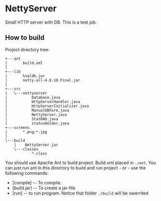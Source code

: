 NettyServer
===========

Small HTTP server with DB. This is a test job.

How to build
------------

Project directory tree:

    +---ant       
    |       build.xml
    |
    +---lib
    |       hsqldb.jar
    |       netty-all-4.0.10.Final.jar
    |
    +---src
    |   \---nettyserver
    |           Database.java
    |           HttpServerHandler.java
    |           HttpServerInitializer.java
    |           ManualDBForm.java
    |           NettyServer.java
    |           StatDAO.java
    |           statusHolder.java
    +---screens
    |       *.png;*.jpg
    |
    \---build
        |    NettyServer.jar
        \---classes
                *.class
    

You should use Apache Ant to build project. Build.xml placed in `./ant`. 
You can just run ant in this directory to build and run project  - or - use the following commands:

* [compile] -- To compile.
* [build.jar] -- To create a jar-file
* [run] -- to run program. Notice that folder `./build` will be owerrited 
